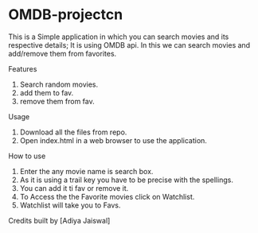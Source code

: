 # OMDB-projectcn

This is a Simple application in which you can search movies and its respective details; It is using OMDB api. 
In this we can search movies and add/remove them from favorites. 


Features 
1. Search random movies.
2. add them to fav.
3. remove them from fav.

Usage 
1. Download all the files from repo.
2. Open index.html in a web browser to use the application.

How to use 
1. Enter the any movie name is search box.
2. As it is using a trail key you have to be precise with the spellings.
3. You can add it ti fav or remove it.
4. To Access the the Favorite movies click on Watchlist.
5. Watchlist will take you to Favs.

Credits
built by [Adiya Jaiswal]
